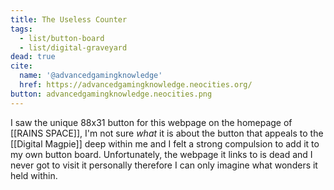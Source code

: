 ```yaml
---
title: The Useless Counter
tags:
  - list/button-board
  - list/digital-graveyard
dead: true
cite:
  name: '@advancedgamingknowledge'
  href: https://advancedgamingknowledge.neocities.org/
button: advancedgamingknowledge.neocities.png
---
```


I saw the unique 88x31 button for this webpage on the homepage of [[RAINS SPACE]], I'm not sure _what_ it is about the button that appeals to the [[Digital Magpie]] deep within me and I felt a strong compulsion to add it to my own button board. Unfortunately, the webpage it links to is dead and I never got to visit it personally therefore I can only imagine what wonders it held within.

